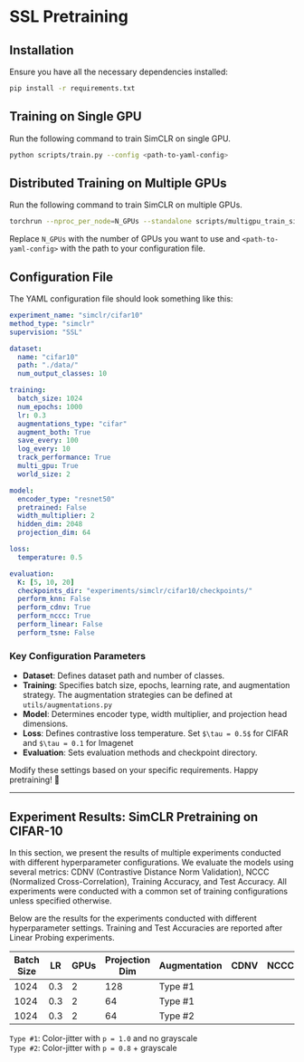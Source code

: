 # SSL Pretraining

## Installation

Ensure you have all the necessary dependencies installed:

 ```bash
pip install -r requirements.txt
```

## Training on Single GPU

Run the following command to train SimCLR on single GPU.

```bash
python scripts/train.py --config <path-to-yaml-config>
```

## Distributed Training on Multiple GPUs

Run the following command to train SimCLR on multiple GPUs.

```bash
torchrun --nproc_per_node=N_GPUs --standalone scripts/multigpu_train_simclr.py --config <path-to-yaml-config>
```

Replace `N_GPUs` with the number of GPUs you want to use and `<path-to-yaml-config>` with the path to your configuration file.

## Configuration File

The YAML configuration file should look something like this:

```yaml
experiment_name: "simclr/cifar10"
method_type: "simclr"
supervision: "SSL"

dataset:
  name: "cifar10"
  path: "./data/"
  num_output_classes: 10

training:
  batch_size: 1024
  num_epochs: 1000
  lr: 0.3
  augmentations_type: "cifar"
  augment_both: True
  save_every: 100
  log_every: 10
  track_performance: True
  multi_gpu: True
  world_size: 2

model:
  encoder_type: "resnet50"
  pretrained: False
  width_multiplier: 2
  hidden_dim: 2048
  projection_dim: 64

loss:
  temperature: 0.5

evaluation:
  K: [5, 10, 20]
  checkpoints_dir: "experiments/simclr/cifar10/checkpoints/"
  perform_knn: False
  perform_cdnv: True
  perform_nccc: True
  perform_linear: False
  perform_tsne: False
```

### Key Configuration Parameters

- **Dataset**: Defines dataset path and number of classes.
- **Training**: Specifies batch size, epochs, learning rate, and augmentation strategy. The augmentation strategies can be defined at `utils/augmentations.py`
- **Model**: Determines encoder type, width multiplier, and projection head dimensions.
- **Loss**: Defines contrastive loss temperature. Set `$\tau = 0.5$` for CIFAR and `$\tau = 0.1` for Imagenet
- **Evaluation**: Sets evaluation methods and checkpoint directory.

Modify these settings based on your specific requirements. Happy pretraining! 🚀

---

## Experiment Results: SimCLR Pretraining on CIFAR-10

In this section, we present the results of multiple experiments conducted with different hyperparameter configurations. We evaluate the models using several metrics: CDNV (Contrastive Distance Norm Validation), NCCC (Normalized Cross-Correlation), Training Accuracy, and Test Accuracy. All experiments were conducted with a common set of training configurations unless specified otherwise.

Below are the results for the experiments conducted with different hyperparameter settings. Training and Test Accuracies are reported after Linear Probing experiments.

| Batch Size | LR  | GPUs | Projection Dim | Augmentation   | CDNV | NCCC | Training Acc. | Test Acc. |
|---|---|---|---|---|---|---|---|---|
| 1024       | 0.3 | 2    | 128             | Type #1 | | |          |      |
| 1024       | 0.3 | 2    | 64            | Type #1 | | |          |      |
| 1024       | 0.3 | 2    | 64             | Type #2 | | |         |      |

`Type #1`: Color-jitter with `p = 1.0` and no grayscale \
`Type #2`: Color-jitter with `p = 0.8` + grayscale
